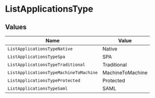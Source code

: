 # ListApplicationsType


## Values

| Name                                   | Value                                  |
| -------------------------------------- | -------------------------------------- |
| `ListApplicationsTypeNative`           | Native                                 |
| `ListApplicationsTypeSpa`              | SPA                                    |
| `ListApplicationsTypeTraditional`      | Traditional                            |
| `ListApplicationsTypeMachineToMachine` | MachineToMachine                       |
| `ListApplicationsTypeProtected`        | Protected                              |
| `ListApplicationsTypeSaml`             | SAML                                   |